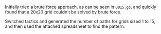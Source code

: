 Initially tried a brute force approach, as can be seen in `0015.go`, and quickly found that a 20x20 grid couldn't be solved by brute force.

Switched tactics and generated the number of paths for grids sized 1 to 15, and then used the attached spreadsheet to find the pattern.
